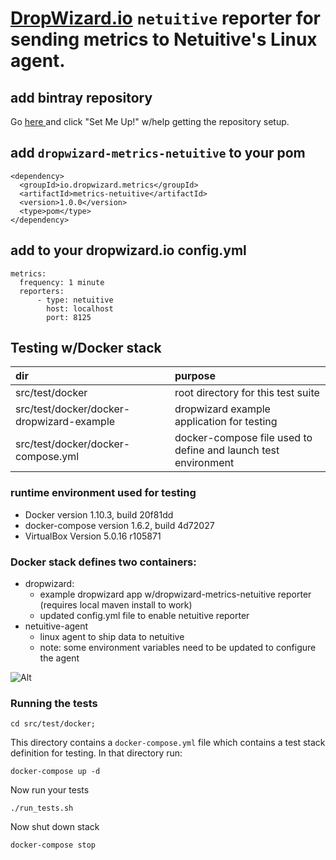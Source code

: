 # [DropWizard.io](http://www.dropwizard.io/) `netuitive` reporter for sending metrics to Netuitive's Linux agent. 

## add bintray repository 
Go [here ](https://bintray.com/bspindler/netuitive) and click "Set Me Up!" w/help getting the repository setup.

## add `dropwizard-metrics-netuitive` to your pom
```
<dependency>
  <groupId>io.dropwizard.metrics</groupId>
  <artifactId>metrics-netuitive</artifactId>
  <version>1.0.0</version>
  <type>pom</type>
</dependency>
```

## add to your dropwizard.io config.yml
```
metrics:
  frequency: 1 minute
  reporters:
      - type: netuitive
        host: localhost
        port: 8125
```

## Testing w/Docker stack

| dir                                       | purpose                                                        |
|:------------------------------------------|:---------------------------------------------------------------|
| src/test/docker                           | root directory for this test suite                             |
| src/test/docker/docker-dropwizard-example | dropwizard example  application for testing                    |
| src/test/docker/docker-compose.yml        | docker-compose file used to define and launch test environment |

### runtime environment used for testing

* Docker version 1.10.3, build 20f81dd
* docker-compose version 1.6.2, build 4d72027
* VirtualBox Version 5.0.16 r105871

### Docker stack defines two containers: 
* dropwizard:
    * example dropwizard app w/dropwizard-metrics-netuitive reporter (requires local maven install to work) 
    * updated config.yml file to enable netuitive reporter
* netuitive-agent
    * linux agent to ship data to netuitive
    * note: some environment variables need to be updated to configure the agent

![Alt](/diagram.png "containers")

### Running the tests
```
cd src/test/docker;
```
This directory contains a `docker-compose.yml` file which contains a test stack definition for testing.
In that directory run: 

```
docker-compose up -d 
```
Now run your tests

`./run_tests.sh`

Now shut down stack 

```
docker-compose stop
```

